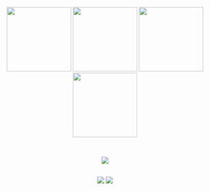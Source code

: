 <div align="center">
<img height="150em" src="https://github-profile-summary-cards.vercel.app/api/cards/profile-details?username=costacarlos213&theme=tokyonight"/> 
<img height="150em" src="https://github-readme-stats.vercel.app/api?username=costacarlos213&show_icons=true&theme=tokyonight&include_all_commits=true&count_private=true&hide_border=true"/> <img height="150em" src="https://github-readme-stats.vercel.app/api/top-langs/?username=costacarlos213&layout=compact&langs_count=7&include_all_commits=true&count_private=true&theme=tokyonight&hide_border=true"/> <img height="150em" src="https://github-readme-streak-stats.herokuapp.com/?user=costacarlos213&theme=tokyonight&hide_border=true"/>

 ##
</div>
<div align="center" style="display: inline_block"><br>
  <a href="https://www.credly.com/earner/earned/share/02493e4e-13e2-49bc-8e90-ab085a23b3e2"><img src="https://www.credly.com/badges/02493e4e-13e2-49bc-8e90-ab085a23b3e2/public_url"></a>
</div>

## 
  
<div align="center">
  <a href = "mailto:carloscosta2912@gmail.com"><img src="https://img.shields.io/badge/-Gmail-%23333?style=for-the-badge&logo=gmail&logoColor=white" target="_blank"></a>
  <a href="https://www.linkedin.com/in/carlos-costa-042019152/" target="_blank"><img src="https://img.shields.io/badge/-LinkedIn-%230077B5?style=for-the-badge&logo=linkedin&logoColor=white" target="_blank"></a>
</div>
